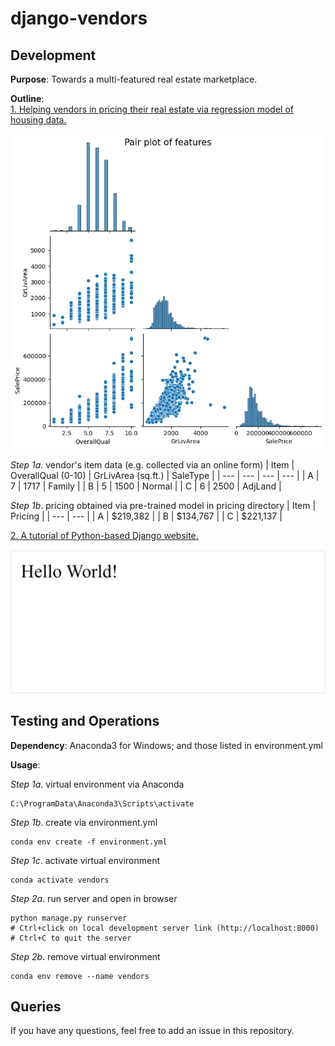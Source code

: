 # django-vendors

## Development

**Purpose**: Towards a multi-featured real estate marketplace.

**Outline**:\
<ins> 1. Helping vendors in pricing their real estate via regression model of housing data. </ins>

![visualizing distribution of feature data in regression modeling](webscreenshots/modeling.png)

*Step 1a*. vendor's item data (e.g. collected via an online form)
| Item | OverallQual (0-10) | GrLivArea (sq.ft.) | SaleType |
| --- | --- | --- | --- |
| A | 7 | 1717 | Family |
| B | 5 | 1500 | Normal |
| C | 6 | 2500 | AdjLand |

*Step 1b*. pricing obtained via pre-trained model in pricing directory
| Item | Pricing |
| --- | --- |
| A | $219,382 |
| B | $134,767 |
| C | $221,137 |

<ins> 2. A tutorial of Python-based Django website. </ins>

![homepage status](webscreenshots/homepage.jpg)

## Testing and Operations

**Dependency**: Anaconda3 for Windows; and those listed in environment.yml

**Usage**:

*Step 1a*. virtual environment via Anaconda
```
C:\ProgramData\Anaconda3\Scripts\activate
```

*Step 1b*. create via environment.yml
```
conda env create -f environment.yml
```

*Step 1c*. activate virtual environment
```
conda activate vendors
```

*Step 2a*. run server and open in browser
```
python manage.py runserver
# Ctrl+click on local development server link (http://localhost:8000)
# Ctrl+C to quit the server
```

*Step 2b*. remove virtual environment
```
conda env remove --name vendors
```

## Queries

If you have any questions, feel free to add an issue in this repository.

